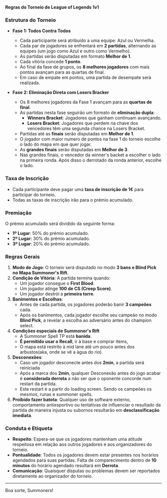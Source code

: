 **Regras do Torneio de League of Legends 1v1**

### Estrutura do Torneio

- **Fase 1: Todos Contra Todos**
  - Cada participante será atribuído a uma equipe: Azul ou Vermelha.
  - Cada par de jogadores se enfrentará em **2 partidas**, alternando as equipes (um jogo como Azul e outro como Vermelho).
  - As partidas serão disputadas em formato **Melhor de 1**.
  - Cada vitória concede **1 ponto**.
  - Ao final da fase de grupos, os **8 melhores jogadores** com mais pontos avançam para as quartas de final.
  - Em caso de empate em pontos, uma partida de desempate será realizada.

- **Fase 2: Eliminação Direta com Losers Bracker**
  - Os 8 melhores jogadores da Fase 1 avançam para as **quartas de final**.
  - As partidas nesta fase seguirão um formato de **eliminação dupla**:
    - **Winners Bracket**: Jogadores que ganham continuam avançando.
    - **Losers Bracket**: Jogadores que perdem na chave dos vencedores têm uma segunda chance na Losers Bracket.
  - Partidas até as **finais** serão disputadas em **Melhor de 1**.
  - O jogador com maior numero de pontos na fase 1 do torneio escolhe o lado do mapa em que quer jogar.
  - As **grandes finais** serão disputadas em **Melhor de 3**.
  - Nas grandes finais, o vencedor da winner's backet a escolher o lado na primeira ronda. Após disso o derrotado da ronda anterior, escolhe o lado.

### Taxa de Inscrição

- Cada participante deve pagar uma **taxa de inscrição de 1€** para participar do torneio.
- Todas as taxas de inscrição irão para o prémio acumulado.

### Premiação

O prémio acumulado será dividido da seguinte forma:

- **1º Lugar**: 50% do prémio acumulado.
- **2º Lugar**: 30% do prémio acumulado.
- **3º Lugar**: 20% do prémio acumulado.

### Regras Gerais

1. **Modo de Jogo**: O torneio será disputado no modo **3 bans e Blind Pick no Mapa Summoner's Rift**.
2. **Condição de Vitória**: A partida termina quando:
   - Um jogador consegue o **First Blood**.
   - Um jogador atinge **100 de CS (Creep Score)**.
   - Um jogador destrói a **primeira torre**.
3. **Banimentos e Escolhas**:
   - Antes de cada partida, os jogadores poderão banir **3 campeões** cada.
   - Após os banimentos, cada jogador escolhe seu campeão no modo **Blind Pick**, a revelar a escolha ao adversário antes do champion select.
4. **Condições especiais de Summoner's Rift**
    - A Summoner Spell TP está **banida**.
    - **É permitido usar o Recall**, ir à base e comprar items,
    - O mapa está restrito à mid lane até um pouco antes dos arbustos(aka, onde se vê a àgua do rio).
5. **Desconexões**:
   - Caso um jogador desconecte antes dos **2min**, a partida será reiniciada
   - Após a marca dos **2min**, qualquer Desconexão antes do jogo acabar é **considerada derrota** a não ser que o oponente concorde num restart da partida.
   - Este restart é a partir do loading screen. Sendo os campeões os mesmos, runas e summoner spells.
6. **Proibido fazer batota**: Qualquer uso de software externo, comportamento antiesportivo ou tentativas de influenciar o resultado da partida de maneira injusta ou subornos resultarão em **desclassificação imediata**.

### Conduta e Etiqueta

- **Respeito**: Espera-se que os jogadores mantenham uma atitude respeitosa em relação aos outros jogadores e aos organizadores do torneio.
- **Pontualidade**: Todos os jogadores devem estar presentes nos horários agendados para suas partidas. Falta de comparecimento dentro de **10 minutos** do horário agendado resultará em **Derrota**.
- **Comunicação**: Quaisquer disputas ou problemas devem ser reportados diretamente ao organizador do torneio.

---

Boa sorte, Summoners!
